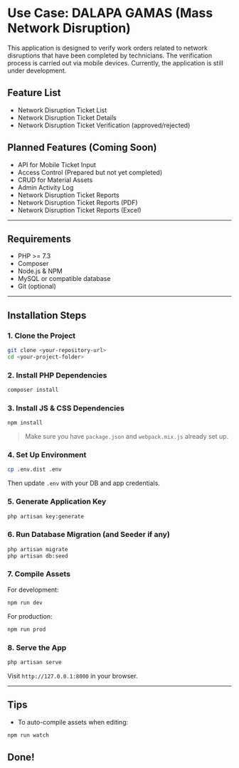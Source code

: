 # Use Case: DALAPA GAMAS (Mass Network Disruption)

This application is designed to verify work orders related to network disruptions that have been completed by technicians. The verification process is carried out via mobile devices. Currently, the application is still under development.

## Feature List

- Network Disruption Ticket List  
- Network Disruption Ticket Details  
- Network Disruption Ticket Verification (approved/rejected)  

## Planned Features (Coming Soon)

- API for Mobile Ticket Input  
- Access Control (Prepared but not yet completed)  
- CRUD for Material Assets  
- Admin Activity Log  
- Network Disruption Ticket Reports  
- Network Disruption Ticket Reports (PDF)  
- Network Disruption Ticket Reports (Excel)  


---

## Requirements

- PHP >= 7.3
- Composer
- Node.js & NPM
- MySQL or compatible database
- Git (optional)

---

## Installation Steps

### 1. Clone the Project

```bash
git clone <your-repository-url>
cd <your-project-folder>
```

### 2. Install PHP Dependencies

```bash
composer install
```

### 3. Install JS & CSS Dependencies

```bash
npm install
```

> Make sure you have `package.json` and `webpack.mix.js` already set up.

### 4. Set Up Environment

```bash
cp .env.dist .env
```

Then update `.env` with your DB and app credentials.

### 5. Generate Application Key

```bash
php artisan key:generate
```

### 6. Run Database Migration (and Seeder if any)

```bash
php artisan migrate
php artisan db:seed
```

### 7. Compile Assets

For development:

```bash
npm run dev
```

For production:

```bash
npm run prod
```

### 8. Serve the App

```bash
php artisan serve
```

Visit `http://127.0.0.1:8000` in your browser.

---

## Tips

- To auto-compile assets when editing:

```bash
npm run watch
```

## Done!